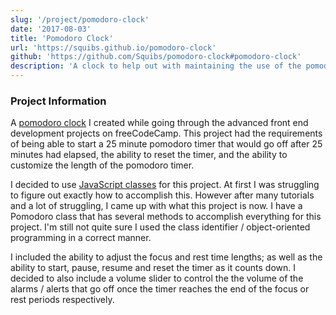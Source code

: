 ```yaml
---
slug: '/project/pomodoro-clock'
date: '2017-08-03'
title: 'Pomodoro Clock'
url: 'https://squibs.github.io/pomodoro-clock'
github: 'https://github.com/Squibs/pomodoro-clock#pomodoro-clock'
description: 'A clock to help out with maintaining the use of the pomodoro time management technique. Different time intervals can be set for focus time and break time. I took a stab at using JavaScript classes in order to create this project.'
---
```


### Project Information

A <a href="https://en.wikipedia.org/wiki/Pomodoro_Technique" target="_blank" rel="noreferrer">pomodoro clock</a> I created while going through the advanced front end development projects on freeCodeCamp. This project had the requirements of being able to start a 25 minute pomodoro timer that would go off after 25 minutes had elapsed, the ability to reset the timer, and the ability to customize the length of the pomodoro timer.

I decided to use <a href="https://developer.mozilla.org/en-US/docs/Web/JavaScript/Reference/Classes" target="_blank" rel="noreferrer">JavaScript classes</a> for this project. At first I was struggling to figure out exactly how to accomplish this. However after many tutorials and a lot of struggling, I came up with what this project is now. I have a Pomodoro class that has several methods to accomplish everything for this project. I'm still not quite sure I used the class identifier / object-oriented programming in a correct manner.

I included the ability to adjust the focus and rest time lengths; as well as the ability to start, pause, resume and reset the timer as it counts down. I decided to also include a volume slider to control the the volume of the alarms / alerts that go off once the timer reaches the end of the focus or rest periods respectively.
